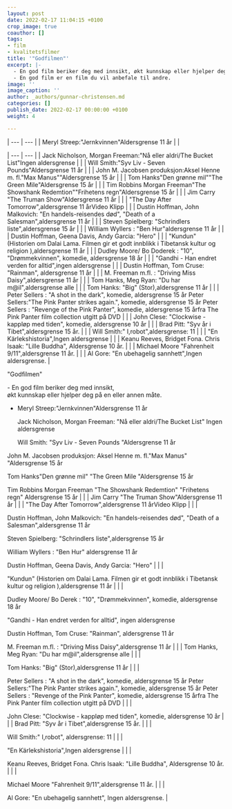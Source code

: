 ```yaml
---
layout: post
date: 2022-02-17 11:04:15 +0100
crop_image: true
coauthor: []
tags:
- film
- kvalitetsfilmer
title: '"Godfilmen"'
excerpt: |-
  - En god film beriker deg med innsikt, økt kunnskap eller hjelper deg på en eller annen måte.
  - En god film er en film du vil anbefale til andre.
image: ''
image_caption: ''
author: _authors/gunnar-christensen.md
categories: []
publish_date: 2022-02-17 00:00:00 +0100
weight: 4

---
```

| --- | --- |
|  Meryl Streep:"Jernkvinnen"Aldersgrense 11 år |  |

| --- | --- |
|  Jack Nicholson, Morgan Freeman:"Nå eller aldri/The Bucket List"Ingen aldersgrense |  |
|  Will Smith:"Syv Liv - Seven Pounds"Aldersgrense 11 år |  |
|  John M. Jacobsen produksjon:Aksel Henne m. fl."Max Manus""Aldersgrense 15 år |  |
|  Tom Hanks"Den grønne mil""The Green Mile"Aldersgrense 15 år |  |
|  Tim Robbins Morgan Freeman"The Showshank Redemtion""Frihetens regn"Aldersgrense 15 år |  |
|  Jim Carry "The Truman Show"Aldersgrense 11 år |  |
|  "The Day After Tomorrow",aldersgrense 11 årVideo Klipp |  |
|  Dustin Hoffman, John Malkovich: "En handels-reisendes død", "Death of a Salesman",aldersgrense 11 år |  |
|  Steven Spielberg: "Schrindlers liste",aldersgrense 15 år |  |
|  William Wyllers : "Ben Hur"aldersgrense 11 år |  |
|  Dustin Hoffman, Geena Davis, Andy Garcia: "Hero" |  |
|  "Kundun" (Historien om Dalai Lama. Filmen gir et godt innblikk i Tibetansk kultur og religion ),aldersgrense 11 år |  |
|  Dudley Moore/ Bo Doderek : "10", "Drømmekvinnen", komedie, aldersgrense 18 år |  |
|  "Gandhi - Han endret verden for alltid",ingen aldersgrense |  |
|  Dustin Hoffman, Tom Cruse: "Rainman", aldersgrense 11 år |  |
|  M. Freeman m.fl. : "Driving Miss Daisy",aldersgrense 11 år |  |
|  Tom Hanks, Meg Ryan: "Du har m@il",aldersgrense alle |  |
|  Tom Hanks: "Big" (Stor),aldersgrense 11 år |  |
|  Peter Sellers : "A shot in the dark", komedie, aldersgrense 15 år Peter Sellers:"The Pink Panter strikes again.", komedie, aldersgrense 15 år Peter Sellers : "Revenge of the Pink Panter", komedie, aldersgrense 15 årfra The Pink Panter film collection utgitt på DVD |  |
|  John Clese: "Clockwise - kappløp med tiden", komedie, aldersgrense 10 år |  |
|  Brad Pitt: "Syv år i Tibet",aldersgrense 15 år. |  |
|  Will Smith:" I,robot",aldersgrense: 11 |  |
|  "En Kärlekshistoria",Ingen aldersgrense |  |
|  Keanu Reeves, Bridget Fona. Chris Isaak: "Lille Buddha", Aldersgrense 10 år. |  |
|  Michael Moore "Fahrenheit 9/11",aldersgrense 11 år. |  |
|  Al Gore: "En ubehagelig sannhett",Ingen aldersgrense. |

"Godfilmen"

\- En god film beriker deg med innsikt,  
økt kunnskap eller hjelper deg på en eller annen måte.

* Meryl Streep:"Jernkvinnen"Aldersgrense 11 år 

  Jack Nicholson, Morgan Freeman: "Nå eller aldri/The Bucket List" Ingen aldersgrense 

  Will Smith: "Syv Liv - Seven Pounds "Aldersgrense 11 år 

 John M. Jacobsen produksjon: Aksel Henne m. fl."Max Manus" "Aldersgrense 15 år  
  
  Tom Hanks"Den grønne mil" "The Green Mile "Aldersgrense 15 år  

 Tim Robbins Morgan Freeman "The Showshank Redemtion" "Frihetens regn" Aldersgrense 15 år |  | |  Jim Carry "The Truman Show"Aldersgrense 11 år |  | |  "The Day After Tomorrow",aldersgrense 11 årVideo Klipp |  | |  

Dustin Hoffman, John Malkovich: "En handels-reisendes død", "Death of a Salesman",aldersgrense 11 år   

Steven Spielberg: "Schrindlers liste",aldersgrense 15 år 

 William Wyllers : "Ben Hur" aldersgrense 11 år   

Dustin Hoffman, Geena Davis, Andy Garcia: "Hero" |  | |  

"Kundun" (Historien om Dalai Lama. Filmen gir et godt innblikk i Tibetansk kultur og religion ),aldersgrense 11 år |  | |  

Dudley Moore/ Bo Derek : "10", "Drømmekvinnen", komedie, aldersgrense 18 år 

"Gandhi - Han endret verden for alltid", ingen aldersgrense   

Dustin Hoffman, Tom Cruse: "Rainman", aldersgrense 11 år   

M. Freeman m.fl. : "Driving Miss Daisy",aldersgrense 11 år |  | |  Tom Hanks, Meg Ryan: "Du har m@il",aldersgrense alle |  | |  

Tom Hanks: "Big" (Stor),aldersgrense 11 år |  | |  

Peter Sellers : "A shot in the dark", komedie, aldersgrense 15 år Peter Sellers:"The Pink Panter strikes again.", komedie, aldersgrense 15 år Peter Sellers : "Revenge of the Pink Panter", komedie, aldersgrense 15 årfra The Pink Panter film collection utgitt på DVD |  | |  

John Clese: "Clockwise - kappløp med tiden", komedie, aldersgrense 10 år |  | |  Brad Pitt: "Syv år i Tibet",aldersgrense 15 år. |  | |  

Will Smith:" I,robot", aldersgrense: 11 |  | |  

"En Kärlekshistoria",Ingen aldersgrense |  | |  

Keanu Reeves, Bridget Fona. Chris Isaak: "Lille Buddha", Aldersgrense 10 år. |  | |  

Michael Moore "Fahrenheit 9/11",aldersgrense 11 år. |  | |  

Al Gore: "En ubehagelig sannhett", Ingen aldersgrense. |